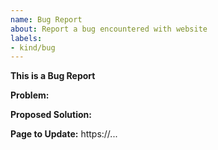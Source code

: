 ```yaml
---
name: Bug Report
about: Report a bug encountered with website
labels:
- kind/bug
---
```

**This is a Bug Report**

<!-- Thanks for filing an issue! Before submitting, please fill in the following information. -->

<!--Required Information-->
**Problem:**

**Proposed Solution:**

**Page to Update:**
https://...

<!--Optional Information (remove the comment tags around information you would like to include)-->

<!--Additional Information:-->